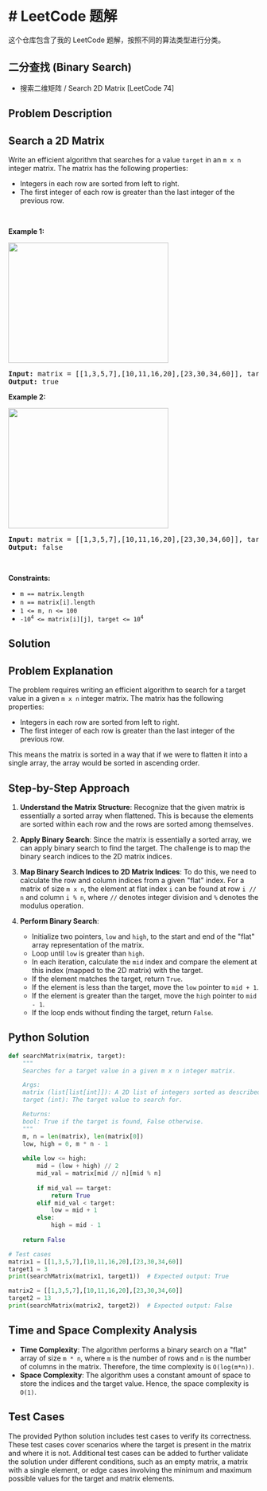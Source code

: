 # # LeetCode 题解

这个仓库包含了我的 LeetCode 题解，按照不同的算法类型进行分类。

## 二分查找 (Binary Search)
- 搜索二维矩阵 / Search 2D Matrix [LeetCode 74]

## Problem Description

## Search a 2D Matrix
<p>Write an efficient algorithm that searches for a value <code>target</code> in an <code>m x n</code> integer matrix. The matrix has the following properties:</p>

<ul>
	<li>Integers in each row are sorted from left to right.</li>
	<li>The first integer of each row is greater than the last integer of the previous row.</li>
</ul>

<p>&nbsp;</p>
<p><strong class="example">Example 1:</strong></p>
<img alt="" src="https://assets.leetcode.com/uploads/2020/10/05/mat.jpg" style="width: 322px; height: 242px;" />
<pre>
<strong>Input:</strong> matrix = [[1,3,5,7],[10,11,16,20],[23,30,34,60]], target = 3
<strong>Output:</strong> true
</pre>

<p><strong class="example">Example 2:</strong></p>
<img alt="" src="https://assets.leetcode.com/uploads/2020/10/05/mat2.jpg" style="width: 322px; height: 242px;" />
<pre>
<strong>Input:</strong> matrix = [[1,3,5,7],[10,11,16,20],[23,30,34,60]], target = 13
<strong>Output:</strong> false
</pre>

<p>&nbsp;</p>
<p><strong>Constraints:</strong></p>

<ul>
	<li><code>m == matrix.length</code></li>
	<li><code>n == matrix[i].length</code></li>
	<li><code>1 &lt;= m, n &lt;= 100</code></li>
	<li><code>-10<sup>4</sup> &lt;= matrix[i][j], target &lt;= 10<sup>4</sup></code></li>
</ul>

## Solution

## Problem Explanation

The problem requires writing an efficient algorithm to search for a target value in a given `m x n` integer matrix. The matrix has the following properties:
- Integers in each row are sorted from left to right.
- The first integer of each row is greater than the last integer of the previous row.

This means the matrix is sorted in a way that if we were to flatten it into a single array, the array would be sorted in ascending order.

## Step-by-Step Approach

1. **Understand the Matrix Structure**: Recognize that the given matrix is essentially a sorted array when flattened. This is because the elements are sorted within each row and the rows are sorted among themselves.

2. **Apply Binary Search**: Since the matrix is essentially a sorted array, we can apply binary search to find the target. The challenge is to map the binary search indices to the 2D matrix indices.

3. **Map Binary Search Indices to 2D Matrix Indices**: To do this, we need to calculate the row and column indices from a given "flat" index. For a matrix of size `m x n`, the element at flat index `i` can be found at row `i // n` and column `i % n`, where `//` denotes integer division and `%` denotes the modulus operation.

4. **Perform Binary Search**:
   - Initialize two pointers, `low` and `high`, to the start and end of the "flat" array representation of the matrix.
   - Loop until `low` is greater than `high`.
   - In each iteration, calculate the `mid` index and compare the element at this index (mapped to the 2D matrix) with the target.
   - If the element matches the target, return `True`.
   - If the element is less than the target, move the `low` pointer to `mid + 1`.
   - If the element is greater than the target, move the `high` pointer to `mid - 1`.
   - If the loop ends without finding the target, return `False`.

## Python Solution

```python
def searchMatrix(matrix, target):
    """
    Searches for a target value in a given m x n integer matrix.

    Args:
    matrix (list[list[int]]): A 2D list of integers sorted as described.
    target (int): The target value to search for.

    Returns:
    bool: True if the target is found, False otherwise.
    """
    m, n = len(matrix), len(matrix[0])
    low, high = 0, m * n - 1
    
    while low <= high:
        mid = (low + high) // 2
        mid_val = matrix[mid // n][mid % n]
        
        if mid_val == target:
            return True
        elif mid_val < target:
            low = mid + 1
        else:
            high = mid - 1
    
    return False

# Test cases
matrix1 = [[1,3,5,7],[10,11,16,20],[23,30,34,60]]
target1 = 3
print(searchMatrix(matrix1, target1))  # Expected output: True

matrix2 = [[1,3,5,7],[10,11,16,20],[23,30,34,60]]
target2 = 13
print(searchMatrix(matrix2, target2))  # Expected output: False
```

## Time and Space Complexity Analysis

- **Time Complexity**: The algorithm performs a binary search on a "flat" array of size `m * n`, where `m` is the number of rows and `n` is the number of columns in the matrix. Therefore, the time complexity is `O(log(m*n))`.
- **Space Complexity**: The algorithm uses a constant amount of space to store the indices and the target value. Hence, the space complexity is `O(1)`.

## Test Cases

The provided Python solution includes test cases to verify its correctness. These test cases cover scenarios where the target is present in the matrix and where it is not. Additional test cases can be added to further validate the solution under different conditions, such as an empty matrix, a matrix with a single element, or edge cases involving the minimum and maximum possible values for the target and matrix elements.